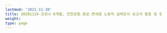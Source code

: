 ```yaml
---
lastmod: '2021-11-30'
title: 20201119-코로나 6개월, 인천공항.항공.면세점 노동자 실태조사 보고서 발표 및 현장 증언
weight: 
type: page
---
```


